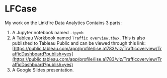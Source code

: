 # LFCase

My work on the Linkfire Data Analytics Contains 3 parts:

1. A Jupyter notebook named `.ipynb`
2. A Tableau Workbook named `Traffic overview.tbwx`. This is also published to Tableau Public and can be viewed through this link: [https://public.tableau.com/app/profile/lise.a1783/viz/Trafficoverview/TrafficDashboard?publish=yes](https://public.tableau.com/app/profile/lise.a1783/viz/Trafficoverview/TrafficDashboard?publish=yes)
3. A Google Slides presentation.
